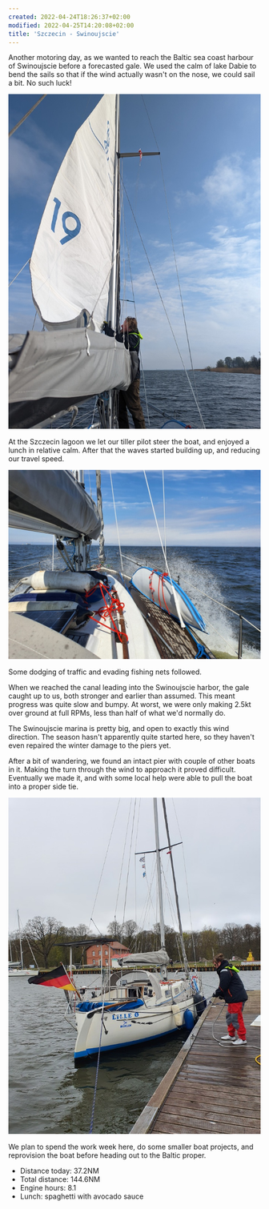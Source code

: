 ```yaml
---
created: 2022-04-24T18:26:37+02:00
modified: 2022-04-25T14:20:08+02:00
title: 'Szczecin - Swinoujscie'
---
```


Another motoring day, as we wanted to reach the Baltic sea coast harbour of Swinoujscie before a forecasted gale.  We used the calm of lake Dabie to bend the sails so that if the wind actually wasn't on the nose, we could sail a bit. No such luck!

![Getting the mainsail on track](../2022/73f6caacb58b3faa4b791dba26b56529.jpg)

At the Szczecin lagoon we let our tiller pilot steer the boat, and enjoyed a lunch in relative calm. After that the waves started building up, and reducing our travel speed.

![Splashing up the lagoon](../2022/115af63279899b63e7d27f55451fbff2.jpg)

Some dodging of traffic and evading fishing nets followed.

When we reached the canal leading into the Swinoujscie harbor, the gale caught up to us, both stronger and earlier than assumed. This meant progress was quite slow and bumpy. At worst, we were only making 2.5kt over ground at full RPMs, less than half of what we'd normally do.

The Swinoujscie marina is pretty big, and open to exactly this wind direction. The season hasn't apparently quite started here, so they haven't even repaired the winter damage to the piers yet.

After a bit of wandering, we found an intact pier with couple of other boats in it. Making the turn through the wind to approach it proved difficult. Eventually we made it, and with some local help were able to pull the boat into a proper side tie.

![Swinoujscie marina](../2022/90ce8af902e8a34655885a91a0ef2335.jpg)

We plan to spend the work week here, do some smaller boat projects, and reprovision the boat before heading out to the Baltic proper.

* Distance today: 37.2NM
* Total distance: 144.6NM
* Engine hours: 8.1
* Lunch: spaghetti with avocado sauce
